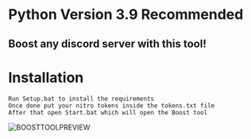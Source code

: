 # Python Version 3.9 Recommended
## Boost any discord server with this tool!
# Installation
```
Run Setup.bat to install the requirements
Once done put your nitro tokens inside the tokens.txt file
After that open Start.bat which will open the Boost tool
```
![BOOSTTOOLPREVIEW](https://user-images.githubusercontent.com/109290032/200879639-cc0c4e62-d0d6-4696-85ac-5c18ef3019ea.png)
